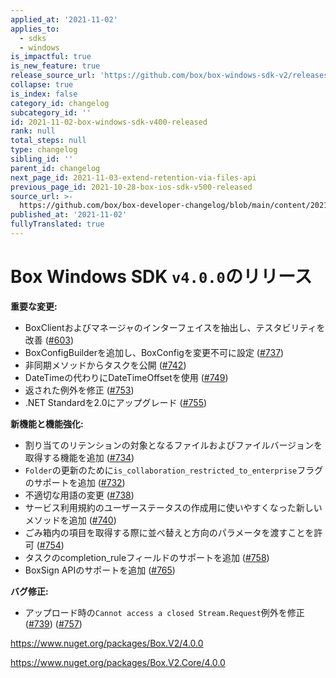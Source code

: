 ```yaml
---
applied_at: '2021-11-02'
applies_to:
  - sdks
  - windows
is_impactful: true
is_new_feature: true
release_source_url: 'https://github.com/box/box-windows-sdk-v2/releases/tag/v4.0.0'
collapse: true
is_index: false
category_id: changelog
subcategory_id: ''
id: 2021-11-02-box-windows-sdk-v400-released
rank: null
total_steps: null
type: changelog
sibling_id: ''
parent_id: changelog
next_page_id: 2021-11-03-extend-retention-via-files-api
previous_page_id: 2021-10-28-box-ios-sdk-v500-released
source_url: >-
  https://github.com/box/box-developer-changelog/blob/main/content/2021/11-02-box-windows-sdk-v400-released.md
published_at: '2021-11-02'
fullyTranslated: true
---
```

# Box Windows SDK `v4.0.0`のリリース

**重要な変更:**

* BoxClientおよびマネージャのインターフェイスを抽出し、テスタビリティを改善 ([#603][1])
* BoxConfigBuilderを追加し、BoxConfigを変更不可に設定 ([#737][2])
* 非同期メソッドからタスクを公開 ([#742][3])
* DateTimeの代わりにDateTimeOffsetを使用 ([#749][4])
* 返された例外を修正 ([#753][5])
* .NET Standardを2.0にアップグレード ([#755][6])

**新機能と機能強化:**

* 割り当てのリテンションの対象となるファイルおよびファイルバージョンを取得する機能を追加 ([#734][7])
* `Folder`の更新のために`is_collaboration_restricted_to_enterprise`フラグのサポートを追加 ([#732][8])
* 不適切な用語の変更 ([#738][9])
* サービス利用規約のユーザーステータスの作成用に使いやすくなった新しいメソッドを追加 ([#740][10])
* ごみ箱内の項目を取得する際に並べ替えと方向のパラメータを渡すことを許可 ([#754][11])
* タスクのcompletion_ruleフィールドのサポートを追加 ([#758][12])
* BoxSign APIのサポートを追加 ([#765][13])

**バグ修正:**

* アップロード時の`Cannot access a closed Stream.Request`例外を修正 ([#739][14]) ([#757][15])

<https://www.nuget.org/packages/Box.V2/4.0.0>

<https://www.nuget.org/packages/Box.V2.Core/4.0.0>

[1]: https://github.com/box/box-windows-sdk-v2/pull/603

[2]: https://github.com/box/box-windows-sdk-v2/pull/737

[3]: https://github.com/box/box-windows-sdk-v2/pull/742

[4]: https://github.com/box/box-windows-sdk-v2/pull/749

[5]: https://github.com/box/box-windows-sdk-v2/pull/753

[6]: https://github.com/box/box-windows-sdk-v2/pull/755

[7]: https://github.com/box/box-windows-sdk-v2/pull/734

[8]: https://github.com/box/box-windows-sdk-v2/pull/732

[9]: https://github.com/box/box-windows-sdk-v2/pull/738

[10]: https://github.com/box/box-windows-sdk-v2/pull/740

[11]: https://github.com/box/box-windows-sdk-v2/pull/754

[12]: https://github.com/box/box-windows-sdk-v2/pull/758

[13]: https://github.com/box/box-windows-sdk-v2/pull/765

[14]: https://github.com/box/box-windows-sdk-v2/pull/739

[15]: https://github.com/box/box-windows-sdk-v2/pull/757
